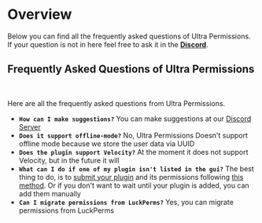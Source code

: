 # Overview
Below you can find all the frequently asked questions of Ultra Permissions. If your question is not in here feel free to ask it in the **[Discord](https://discord.gg/3JuHDm8)**.
<br>

## Frequently Asked Questions of Ultra Permissions
<br>

Here are all the frequently asked questions from Ultra Permissions.
<br>

* **`How can I make suggestions?`**
  You can make suggestions at our [Discord Server](https://discord.gg/3JuHDm8s)
* **`Does it support offline-mode?`**
  No, Ultra Permissions Doesn't support offline mode because we store the user data via UUID
* **`Does the plugin support Velocity?`**
  At the moment it does not support Velocity, but in the future it will
* **`What can I do if one of my plugin isn't listed in the gui?`**
  The best thing to do, is to [submit your plugin](https://github.com/TechsCode-Team/PluginPermissions/pulls) and its permissions following [this method](https://github.com/TechsCode-Team/PluginPermissions#contribute-permissions). Or if you don't want to wait until your plugin is added, you can add them manually
* **`Can I migrate permissions from LuckPerms?`**
  Yes, you can migrate permissions from LuckPerms
